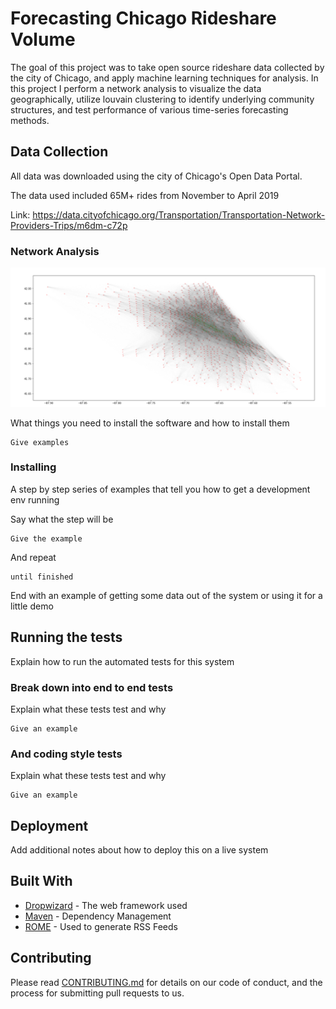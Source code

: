 # Forecasting Chicago Rideshare Volume

The goal of this project was to take open source rideshare data collected by the city of Chicago, and apply machine learning techniques for analysis. In this project I perform a network analysis to visualize the data geographically, utilize louvain clustering to identify underlying community structures, and test performance of various time-series forecasting methods.

## Data Collection

All data was downloaded using the city of Chicago's Open Data Portal.

The data used included 65M+ rides from November to April 2019

Link: https://data.cityofchicago.org/Transportation/Transportation-Network-Providers-Trips/m6dm-c72p

### Network Analysis


![Network 1](images/network1.png)

What things you need to install the software and how to install them

```
Give examples
```

### Installing

A step by step series of examples that tell you how to get a development env running

Say what the step will be

```
Give the example
```

And repeat

```
until finished
```

End with an example of getting some data out of the system or using it for a little demo

## Running the tests

Explain how to run the automated tests for this system

### Break down into end to end tests

Explain what these tests test and why

```
Give an example
```

### And coding style tests

Explain what these tests test and why

```
Give an example
```

## Deployment

Add additional notes about how to deploy this on a live system

## Built With

* [Dropwizard](http://www.dropwizard.io/1.0.2/docs/) - The web framework used
* [Maven](https://maven.apache.org/) - Dependency Management
* [ROME](https://rometools.github.io/rome/) - Used to generate RSS Feeds

## Contributing

Please read [CONTRIBUTING.md](https://gist.github.com/PurpleBooth/b24679402957c63ec426) for details on our code of conduct, and the process for submitting pull requests to us.




